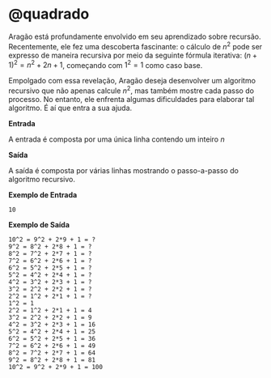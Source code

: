 # @quadrado

Aragão está profundamente envolvido em seu aprendizado sobre recursão. Recentemente, ele fez uma descoberta fascinante: o cálculo de $n^2$ pode ser expresso de maneira recursiva por meio da seguinte fórmula iterativa: $(n+1)^2 = n^2 + 2n + 1$, começando com $1^2 = 1$ como caso base.

Empolgado com essa revelação, Aragão deseja desenvolver um algoritmo recursivo que não apenas calcule $n^2$, mas também mostre cada passo do processo. No entanto, ele enfrenta algumas dificuldades para elaborar tal algoritmo. É aí que entra a sua ajuda.





**Entrada**

A entrada é composta por uma única linha contendo um inteiro $n$

**Saída**

A saída é composta por várias linhas mostrando o passo-a-passo do algoritmo recursivo.

**Exemplo de Entrada**
```
10
```

**Exemplo de Saída**
```
10^2 = 9^2 + 2*9 + 1 = ?
9^2 = 8^2 + 2*8 + 1 = ?
8^2 = 7^2 + 2*7 + 1 = ?
7^2 = 6^2 + 2*6 + 1 = ?
6^2 = 5^2 + 2*5 + 1 = ?
5^2 = 4^2 + 2*4 + 1 = ?
4^2 = 3^2 + 2*3 + 1 = ?
3^2 = 2^2 + 2*2 + 1 = ?
2^2 = 1^2 + 2*1 + 1 = ?
1^2 = 1
2^2 = 1^2 + 2*1 + 1 = 4
3^2 = 2^2 + 2*2 + 1 = 9
4^2 = 3^2 + 2*3 + 1 = 16
5^2 = 4^2 + 2*4 + 1 = 25
6^2 = 5^2 + 2*5 + 1 = 36
7^2 = 6^2 + 2*6 + 1 = 49
8^2 = 7^2 + 2*7 + 1 = 64
9^2 = 8^2 + 2*8 + 1 = 81
10^2 = 9^2 + 2*9 + 1 = 100
```

